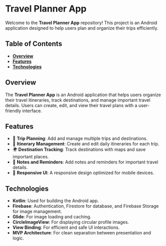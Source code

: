 # **Travel Planner App**

Welcome to the **Travel Planner App** repository! This project is an Android application designed to help users plan and organize their trips efficiently.

## **Table of Contents**
- **[Overview](#overview)**
- **[Features](#features)**
- **[Technologies](#technologies)**

## **Overview**
The **Travel Planner App** is an Android application that helps users organize their travel itineraries, track destinations, and manage important travel details. Users can create, edit, and view their travel plans with a user-friendly interface.

## **Features**
- 🛫 **Trip Planning**: Add and manage multiple trips and destinations.
- 📅 **Itinerary Management**: Create and edit daily itineraries for each trip.
- 🌍 **Destination Tracking**: Track destinations with maps and save important places.
- 📝 **Notes and Reminders**: Add notes and reminders for important travel details.
- 📱 **Responsive UI**: A responsive design optimized for mobile devices.

## **Technologies**
- **Kotlin**: Used for building the Android app.
- **Firebase**: Authentication, Firestore for database, and Firebase Storage for image management.
- **Glide**: For image loading and caching.
- **CircleImageView**: For displaying circular profile images.
- **View Binding**: For efficient and safe UI interactions.
- **MVP Architecture**: For clean separation between presentation and logic.
